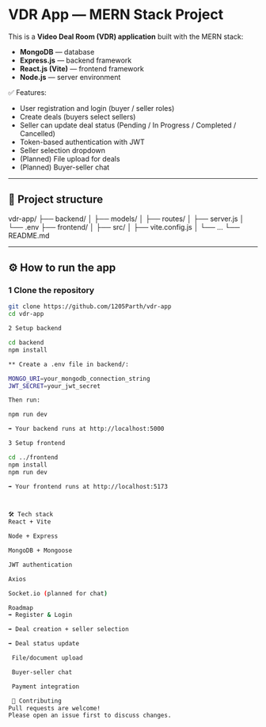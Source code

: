 # VDR App — MERN Stack Project

This is a **Video Deal Room (VDR) application** built with the MERN stack:

- **MongoDB** — database
- **Express.js** — backend framework
- **React.js (Vite)** — frontend framework
- **Node.js** — server environment

✅ Features:
- User registration and login (buyer / seller roles)
- Create deals (buyers select sellers)
- Seller can update deal status (Pending / In Progress / Completed / Cancelled)
- Token-based authentication with JWT
- Seller selection dropdown
- (Planned) File upload for deals
- (Planned) Buyer-seller chat

---

## 📂 Project structure

vdr-app/
├── backend/
│ ├── models/
│ ├── routes/
│ ├── server.js
│ └── .env
├── frontend/
│ ├── src/
│ ├── vite.config.js
│ └── ...
└── README.md

---

## ⚙️ How to run the app

### 1 Clone the repository
```bash
git clone https://github.com/1205Parth/vdr-app
cd vdr-app

2️ Setup backend

cd backend
npm install

** Create a .env file in backend/:

MONGO_URI=your_mongodb_connection_string
JWT_SECRET=your_jwt_secret

Then run:

npm run dev

➡ Your backend runs at http://localhost:5000

3️ Setup frontend

cd ../frontend
npm install
npm run dev

➡ Your frontend runs at http://localhost:5173



🛠 Tech stack
React + Vite

Node + Express

MongoDB + Mongoose

JWT authentication

Axios

Socket.io (planned for chat)

Roadmap
➡ Register & Login

➡ Deal creation + seller selection

➡ Deal status update

 File/document upload

 Buyer-seller chat

 Payment integration

 🙌 Contributing
Pull requests are welcome!
Please open an issue first to discuss changes.








